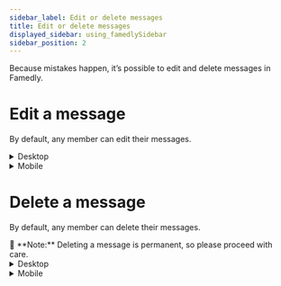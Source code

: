 ```yaml
---
sidebar_label: Edit or delete messages
title: Edit or delete messages
displayed_sidebar: using_famedlySidebar
sidebar_position: 2
---
```

Because mistakes happen, it’s possible to edit and delete messages in Famedly. 

# **Edit a message**

By default, any member can edit their messages.


<details>
<summary>Desktop</summary>

1. Move the cursor over the message you want to edit.
2. Click on the ✎ **pencil** **icon**.
3. Edit your message in the text field.
4. Click on the → **Send icon** to finish.

</details>

   
<details>
<summary>Mobile</summary>

1. Tap the message you want to edit.
2. Tap **Edit** to make changes.
3. Edit your message in the text field.
4. Tap the *✔️* **checkmark icon** to complete the process.

</details>

# **Delete a message**

By default, any member can delete their messages.

<aside>
🚧 **Note:** Deleting a message is permanent, so please proceed with care.

</aside>


    
<details>
<summary>Desktop</summary>

1. Hover over the message you want to delete.
2. Click the 🗑 **bin** **icon**.
3. Click **Yes** to confirm.

</details>

   
<details>
<summary>Mobile</summary>

1. Tap the message you want to delete.
2. Tap **Delete** to delete the message.
3. Tap **Yes** to confirm.

</details>
